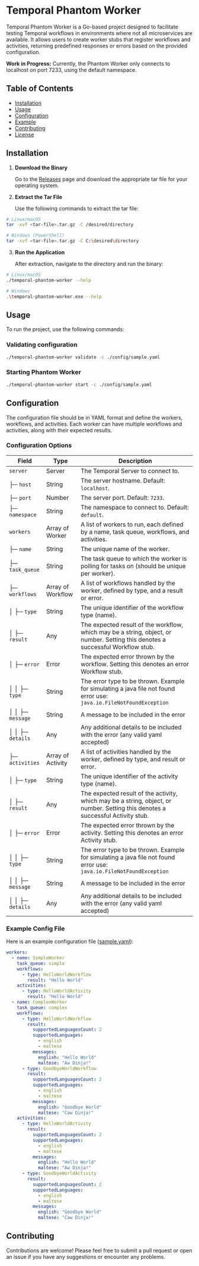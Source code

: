 # Temporal Phantom Worker

Temporal Phantom Worker is a Go-based project designed to facilitate testing Temporal workflows in environments where
not all microservices are available. It allows users to create worker stubs that register workflows and activities,
returning predefined responses or errors based on the provided configuration.

**Work in Progress:** Currently, the Phantom Worker only connects to localhost on port 7233, using the default
namespace.

## Table of Contents

- [Installation](#installation)
- [Usage](#usage)
- [Configuration](#configuration)
- [Example](#example)
- [Contributing](#contributing)
- [License](#license)

## Installation

1. **Download the Binary**

   Go to the [Releases](https://github.com/brianzammit/temporal-phantom-worker/releases/latest) page and download the
   appropriate tar file for your operating system.


2. **Extract the Tar File**

   Use the following commands to extract the tar file:

```bash
# Linux/macOS
tar -xvf <tar-file>.tar.gz -C /desired/directory

# Windows (PowerShell)
tar -xvf <tar-file>.tar.gz -C C:\desired\directory

```

3. **Run the Application**

   After extraction, navigate to the directory and run the binary:

```bash
# Linux/macOS
./temporal-phantom-worker --help

# Windows
.\temporal-phantom-worker.exe --help
```

## Usage

To run the project, use the following commands:

### Validating configuration

```bash
./temporal-phantom-worker validate -c ./config/sample.yaml
```

### Starting Phantom Worker

```bash
./temporal-phantom-worker start -c ./config/sample.yaml
```

## Configuration

The configuration file should be in YAML format and define the workers, workflows, and activities. Each worker can have
multiple workflows and activities, along with their expected results.

### Configuration Options

| Field                | Type              | Description                                                                                                                     |
|----------------------|-------------------|---------------------------------------------------------------------------------------------------------------------------------|
| `server`             | Server            | The Temporal Server to connect to.                                                                                              |
| ├─ `host`            | String            | The server hostname. Default: `localhost`.                                                                                      |
| ├─ `port`            | Number            | The server port. Default: `7233`.                                                                                               |
| ├─ `namespace`       | String            | The namespace to connect to. Default: `default`.                                                                                |
| `workers`            | Array of Worker   | A list of workers to run, each defined by a name, task queue, workflows, and activities.                                        |
| ├─ `name`            | String            | The unique name of the worker.                                                                                                  |
| ├─ `task_queue`      | String            | The task queue to which the worker is polling for tasks on (should be unique per worker).                                       |
| ├─ `workflows`       | Array of Workflow | A list of workflows handled by the worker, defined by type, and a result or error.                                              |
| │   ├─ `type`        | String            | The unique identifier of the workflow type (name).                                                                              |
| │   ├─ `result`      | Any               | The expected result of the workflow, which may be a string, object, or number. Setting this denotes a successful Workflow stub. |
| │   ├─ `error`       | Error             | The expected error thrown by the workflow. Setting this denotes an error Workflow stub.                                         |
| │   │   ├─ `type`    | String            | The error type to be thrown. Example for simulating a java file not found error use: `java.io.FileNotFoundException`            |
| │   │   ├─ `message` | String            | A message to be included in the error                                                                                           |
| │   │   ├─ `details` | Any               | Any additional details to be included with the error (any valid yaml accepted)                                                  |
| ├─ `activities`      | Array of Activity | A list of activities handled by the worker, defined by type, and result or error.                                               |
| │   ├─ `type`        | String            | The unique identifier of the activity type (name).                                                                              |
| │   ├─ `result`      | Any               | The expected result of the activity, which may be a string, object, or number. Setting this denotes a successful Activity stub. |
| │   ├─ `error`       | Error             | The expected error thrown by the activity. Setting this denotes an error Activity stub.                                         |
| │   │   ├─ `type`    | String            | The error type to be thrown. Example for simulating a java file not found error use: `java.io.FileNotFoundException`            |
| │   │   ├─ `message` | String            | A message to be included in the error                                                                                           |
| │   │   ├─ `details` | Any               | Any additional details to be included with the error (any valid yaml accepted)                                                  |

### Example Config File

Here is an example configuration file ([sample.yaml](config/sample.yaml)):

```yaml
workers:
  - name: SimpleWorker
    task_queue: simple
    workflows:
      - type: HelloWorldWorkflow
        result: "Hello World"
    activities:
      - type: HelloWorldActivity
        result: "Hello World"
  - name: ComplexWorker
    task_queue: complex
    workflows:
      - type: HelloWorldWorkflow
        result:
          supportedLanguagesCount: 2
          supportedLanguages:
            - english
            - maltese
          messages:
            english: "Hello World"
            maltese: "Aw Dinja!"
      - type: GoodbyeWorldWorkflow
        result:
          supportedLanguagesCount: 2
          supportedLanguages:
            - english
            - maltese
          messages:
            english: "Goodbye World"
            maltese: "Ċaw Dinja!"
    activities:
      - type: HelloWorldActivity
        result:
          supportedLanguagesCount: 2
          supportedLanguages:
            - english
            - maltese
          messages:
            english: "Hello World"
            maltese: "Aw Dinja!"
      - type: GoodbyeWorldActivity
        result:
          supportedLanguagesCount: 2
          supportedLanguages:
            - english
            - maltese
          messages:
            english: "Goodbye World"
            maltese: "Ċaw Dinja!"
```

## Contributing

Contributions are welcome! Please feel free to submit a pull request or open an issue if you have any suggestions or
encounter any problems.

